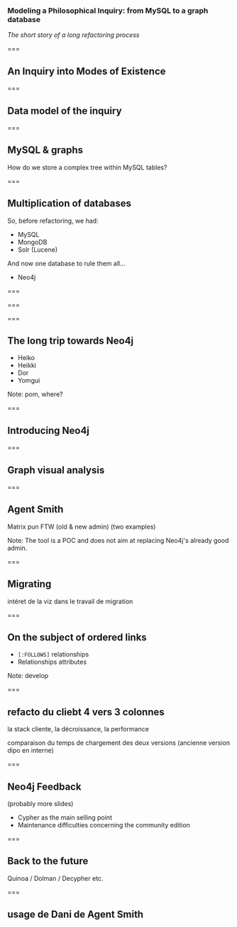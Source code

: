 ### Modeling a Philosophical Inquiry: from MySQL to a graph database
*The short story of a long refactoring process*

===

## An Inquiry into Modes of Existence

===

## Data model of the inquiry

===

## MySQL & graphs

How do we store a complex tree within MySQL tables?

===

## Multiplication of databases

So, before refactoring, we had:

* MySQL
* MongoDB
* Solr (Lucene)

And now one database to rule them all...

* Neo4j

===

<!-- .slide: data-background="img/project.png" data-background-size="1000px" -->

===

<!-- .slide: data-background="img/kill.png" data-background-size="1000px" -->

===

## The long trip towards Neo4j

* Heiko
* Heikki
* Dor
* Yomgui

Note: pom, where?

===

## Introducing Neo4j

===

## Graph visual analysis

===

## Agent Smith

Matrix pun FTW (old & new admin) (two examples)

Note: The tool is a POC and does not aim at replacing Neo4j's already good admin.

===

## Migrating
intéret de la viz dans le travail de migration

===

## On the subject of ordered links

* `[:FOLLOWS]` relationships
* Relationships attributes

Note: develop

===

## refacto du cliebt 4 vers 3 colonnes
la stack cliente, la décroissance, la performance

comparaison du temps de chargement des deux versions (ancienne version dipo en interne)

===

## Neo4j Feedback

(probably more slides)

* Cypher as the main selling point
* Maintenance difficulties concerning the community edition

===

## Back to the future

Quinoa / Dolman / Decypher etc.

===

## usage de Dani de Agent Smith
